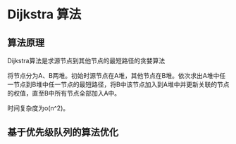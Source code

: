 # Dijkstra 算法

## 算法原理
Dijkstra算法是求源节点到其他节点的最短路径的贪婪算法

将节点分为A、B两堆。初始时源节点在A堆，其他节点在B堆。依次求出A堆中任一节点到B堆中任一节点的最短路径，将B中该节点加入到A堆中并更新关联的节点的权值，直至B中所有节点全部加入A中。

时间复杂度为o(n^2)。

## 基于优先级队列的算法优化


